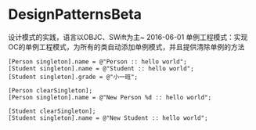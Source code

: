 # DesignPatternsBeta
设计模式的实践，语言以OBJC、SWift为主~
2016-06-01
单例工程模式：实现OC的单例工程模式，为所有的类自动添加单例模式，并且提供清除单例的方法

	[Person singleton].name = @"Person :: hello world";
	[Student singleton].name = @"Student :: hello world";
	[Student singleton].grade = @"小一班";
	
	[Person clearSingleton];
	[Person singleton].name = @"New Person %d :: hello world";
	
	[Student clearSingleton];
	[Student singleton].name = @"New Student :: hello world";
